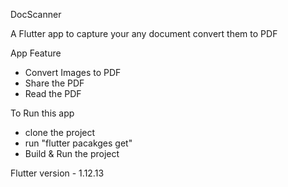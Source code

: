 DocScanner

A Flutter app to capture your any document convert them to PDF

App Feature
  - Convert Images to PDF
  - Share the PDF
  - Read the PDF

To Run this app

  - clone the project
  - run "flutter pacakges get"
  - Build & Run the project
  
Flutter version -  1.12.13






